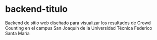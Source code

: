 # backend-titulo
Backend de sitio web diseñado para visualizar los resultados de Crowd Counting en el campus San Joaquín de la Universidad Técnica Federico Santa María
